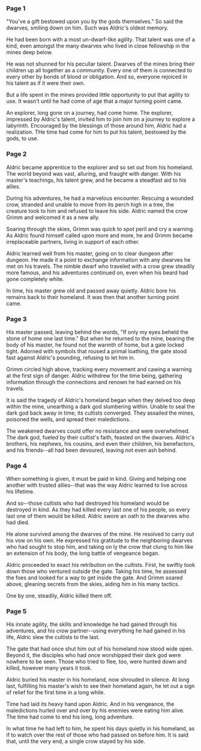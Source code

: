 ### Page 1

"You've a gift bestowed upon you by the gods themselves."
So said the dwarves, smiling down on him. Such was Aldric's oldest memory.

He had been born with a most un-dwarf-like agility. That talent was one of a kind, even amongst the many dwarves who lived in close fellowship in the mines deep below.

He was not shunned for his peculiar talent. Dwarves of the mines bring their children up all together as a community. Every one of them is connected to every other by bonds of blood or obligation. And so, everyone rejoiced in his talent as if it were their own.

But a life spent in the mines provided little opportunity to put that agility to use. It wasn't until he had come of age that a major turning point came.

An explorer, long gone on a journey, had come home. The explorer, impressed by Aldric's talent, invited him to join him on a journey to explore a labyrinth. Encouraged by the blessings of those around him, Aldric had a realization. THe time had come for him to put his talent, bestowed by the gods, to use.

### Page 2

Aldric became apprentice to the explorer and so set out from his homeland. The world beyond was vast, alluring, and fraught with danger. With his master's teachings, his talent grew, and he became a steadfast aid to his allies.

During his adventures, he had a marvelous encounter. Rescuing a wounded crow, stranded and unable to move from its perch high in a tree, the creature took to him and refused to leave his side. Aldric named the crow Grimm and welcomed it as a new ally.

Soaring through the skies, Grimm was quick to spot peril and cry a warning. As Aldric found himself called upon more and more, he and Grimm became irreplaceable partners, living in support of each other.

Aldric learned well from his master, going on to clear dungeon after dungeon. He made it a point to exchange information with any dwarves he met on his travels. The nimble dwarf who traveled with a crow grew steadily more famous, and his adventures continued on, even when his beard had gone completely white.

In time, his master grew old and passed away quietly. Aldric bore his remains back to their homeland. It was then that another turning point came.

### Page 3

His master passed, leaving behind the words, "If only my eyes beheld the stone of home one last time." But when he returned to the mine, bearing the body of his master, he found not the warmth of home, but a gate locked tight. Adorned with symbols that roused a primal loathing, the gate stood fast against Aldric's pounding, refusing to let him in.

Grimm circled high above, tracking every movement and cawing a warning at the first sign of danger. Aldric withdrew for the time being, gathering information through the connections and renown he had earned on his travels.

It is said the tragedy of Aldric's homeland began when they delved too deep within the mine, unearthing a dark god slumbering within. Unable to seal the dark god back away in time, its cultists converged. They assailed the mines, poisoned the wells, and spread their maledictions.

The weakened dwarves could offer no resistance and were overwhelmed. The dark god, fueled by their cultist's faith, feasted on the dwarves. Aldric's brothers, his nephews, his cousins, and even their children, his benefactors, and his friends--all had been devoured, leaving not even ash behind.

### Page 4

When something is given, it must be paid in kind. Giving and helping one another with trusted allies--that was the way Aldric learned to live across his lifetime.

And so--those cultists who had destroyed his homeland would be destroyed in kind. As they had killed every last one of his people, so every last one of them would be killed. Aldric swore an oath to the dwarves who had died.

He alone survived among the dwarves of the mine. He resolved to carry out his vow on his own. He expressed his gratitude to the neighboring dwarves who had sought to stop him, and taking on ly the crow that clung to him like an extension of his body, the long battle of vengeance began.

Aldric proceeded to exact his retribution on the cultists. First, he swiftly took down those who ventured outside the gate. Taking his time, he assessed the foes and looked for a way to get inside the gate. And Grimm soared above, gleaning secrets from the skies, aiding him in his many tactics.

One by one, steadily, Aldric killed them off.

### Page 5

His innate agility, the skills and knowledge he had gained through his adventures, and his crow partner--using everything he had gained in his life, Aldric slew the cultists to the last.

The gate that had once shut him out of his homeland now stood wide open. Beyond it, the disciples who had once worshipped their dark god were nowhere to be seen. Those who tried to flee, too, were hunted down and killed, however many years it took.

Aldric buried his master in his homeland, now shrouded in silence. At long last, fulfilling his master's wish to see their homeland again, he let out a sign of relief for the first time in a long while.

Time had laid its heavy hand upon Aldric. And in his vengeance, the maledictions hurled over and over by his enemies were eating him alive. The time had come to end his long, long adventure.

In what time he had left to him, he spent his days quietly in his homeland, as if to watch over the rest of those who had passed on before him. It is said that, until the very end, a single crow stayed by his side.